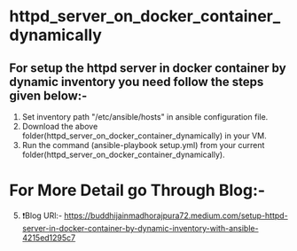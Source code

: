 # httpd_server_on_docker_container_dynamically

## For setup the httpd server in docker container by dynamic inventory you need follow the steps given below:-

1. Set inventory path "/etc/ansible/hosts" in ansible configuration file.
2. Download the above folder(httpd_server_on_docker_container_dynamically) in your VM.
3. Run the command (ansible-playbook setup.yml) from your current folder(httpd_server_on_docker_container_dynamically).

# For More Detail go Through Blog:-
5. ❗Blog URl:- https://buddhijainmadhorajpura72.medium.com/setup-httpd-server-in-docker-container-by-dynamic-inventory-with-ansible-4215ed1295c7
